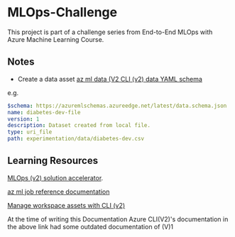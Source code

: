 # MLOps-Challenge

This project is part of a challenge series from End-to-End MLOps with Azure Machine Learning Course.


## Notes

- Create a data asset
[az ml data (V2 ](https://learn.microsoft.com/en-us/cli/azure/ml/data?view=azure-cli-latest)
[CLI (v2) data YAML schema](https://github.com/Azure/azureml-examples/tree/main/cli/assets/data)

e.g.
``` yml
$schema: https://azuremlschemas.azureedge.net/latest/data.schema.json
name: diabetes-dev-file
version: 1
description: Dataset created from local file.
type: uri_file
path: experimentation/data/diabetes-dev.csv
```

## Learning Resources

[ MLOps (v2) solution accelerator](https://github.com/Azure/mlops-v2).

[ az ml job reference documentation](https://learn.microsoft.com/en-us/cli/azure/ml/job?view=azure-cli-latest)

[ Manage workspace assets with CLI (v2)](https://learn.microsoft.com/en-us/training/modules/create-azure-machine-learning-resources-cli-v2/4-manage-workspace-assets)

At the time of writing this Documentation Azure CLI(V2)'s documentation in the above link had some outdated documentation of (V)1 